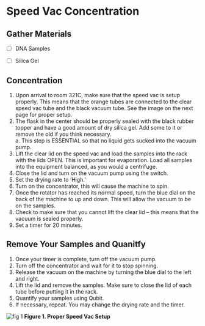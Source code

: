 # Speed Vac Concentration

## Gather Materials

- [ ] DNA Samples
- [ ] Silica Gel


## Concentration

1. Upon arrival to room 321C, make sure that the speed vac is setup properly. This means that the orange tubes are connected to the clear speed vac tube and the black vacuum tube. See the image on the next page for proper setup. 
2. The flask in the center should be properly sealed with the black rubber topper and have a good amount of dry silica gel. Add some to it or remove the old if you think necessary.  
      a. This step is ESSENTIAL so that no liquid gets sucked into the vacuum pump. 
3. Lift the clear lid on the speed vac and load the samples into the rack with the lids OPEN. This is important for evaporation. Load all samples into the equipment balanced, as you would a centrifuge.
4. Close the lid and turn on the vacuum pump using the switch.
5. Set the drying rate to ‘High.’
6. Turn on the concentrator, this will cause the machine to spin. 
7. Once the rotator has reached its normal speed, turn the blue dial on the back of the machine to up and down. This will allow the vacuum to be on the samples. 
8. Check to make sure that you cannot lift the clear lid – this means that the vacuum is sealed properly. 
9. Set a timer for 20 minutes. 


## Remove Your Samples and Quanitfy

1. Once your timer is complete, turn off the vacuum pump. 
2. Turn off the concentrator and wait for it to stop spinning. 
3. Release the vacuum on the machine by turning the blue dial to the left and right. 
4. Lift the lid and remove the samples. Make sure to close the lid of each tube before putting it in the rack. 
5. Quantify your samples using Qubit.
6. If necessary, repeat. You may change the drying rate and the timer. 

![fig 1]([https://github.com/gandalab/Protocols/blob/main/images/speed-vac-setup.png](https://github.com/gandalab/Protocols/blob/main/images/speed-vac-setup.png?raw=true))  
**Figure 1. Proper Speed Vac Setup**

